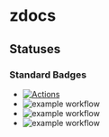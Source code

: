 # zdocs

## Statuses
### Standard Badges
* [![Actions](https://github.com/Zolaton/zdocs/actions/workflows/simple-workflow.yml/badge.svg)](https://github.com/Zolaton/zdocs/actions)
* ![example workflow](https://github.com/Zolaton/zdocs/actions/workflows/simple-workflow.yml/badge.svg)
* ![example workflow](https://github.com/Zolaton/zdocs/workflows/Simple%20Workflow/badge.svg)
* ![example workflow](https://github.com/Zolaton/zdocs/actions/workflows/Simple%20Workflow/badge.svg)

